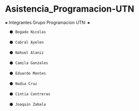 # Asistencia_Programacion-UTN

⁍ Integrantes Grupo Programacion UTN: ⁌

      ⚫ Bogado Nicolas

      ⚫ Cabral Ayelen
  
      ⚫ Nahuel Alaniz

      ⚫ Camila Gonzales

      ⚫ Eduardo Montes
 
      ⚫ Nadia Cruz

      ⚫ Cintia Contreras

      ⚫ Joaquin Zabala
